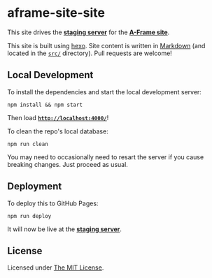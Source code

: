 # aframe-site-site

This site drives the __[staging server](http://aframevr.github.io/aframe-site-dev/)__ for the __[A-Frame site](http://aframe.io/)__.

This site is built using [hexo](http://hexo.io/). Site content is written in [Markdown](http://daringfireball.net/projects/markdown/syntax) (and located in the [`src/`](src/) directory). Pull requests are welcome!


## Local Development

To install the dependencies and start the local development server:

    npm install && npm start

Then load __[`http://localhost:4000/`](http://localhost:4000/)__!

To clean the repo's local database:

    npm run clean

You may need to occasionally need to resart the server if you cause breaking changes. Just proceed as usual.


## Deployment

To deploy this to GitHub Pages:

    npm run deploy

It will now be live at the __[staging server](http://aframevr.github.io/aframevr-site-dev/)__.


## License

Licensed under [The MIT License](LICENSE).
